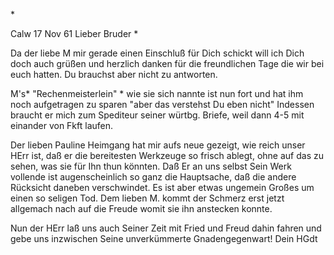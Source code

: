<An G Fr Oe>*

 Calw 17 Nov 61
Lieber Bruder <Oehler>*

Da der liebe M mir gerade einen Einschluß für Dich schickt will ich Dich doch auch grüßen und herzlich danken für die freundlichen Tage die wir bei euch hatten. Du brauchst aber nicht zu antworten.

M's<oglings>* "Rechenmeisterlein" <Pauline>* wie sie sich nannte ist nun fort und hat ihm noch aufgetragen zu sparen "aber das verstehst Du eben nicht" Indessen braucht er mich zum Spediteur seiner würtbg. Briefe, weil dann 4-5 mit einander von Fkft laufen.

Der lieben Pauline Heimgang hat mir aufs neue gezeigt, wie reich unser HErr ist, daß er die bereitesten Werkzeuge so frisch ablegt, ohne auf das zu sehen, was sie für Ihn thun könnten. Daß Er an uns selbst Sein Werk vollende ist augenscheinlich so ganz die Hauptsache, daß die andere Rücksicht daneben verschwindet. Es ist aber etwas ungemein Großes um einen so seligen Tod. Dem lieben M. kommt der Schmerz erst jetzt allgemach nach auf die Freude womit sie ihn anstecken konnte.

Nun der HErr laß uns auch Seiner Zeit mit Fried und Freud dahin fahren und gebe uns inzwischen Seine unverkümmerte Gnadengegenwart!
 Dein HGdt

